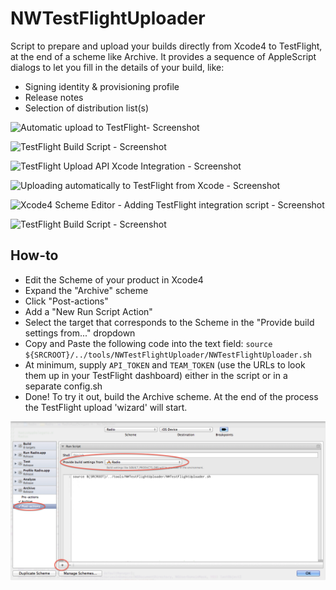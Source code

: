 NWTestFlightUploader
=============

Script to prepare and upload your builds directly from Xcode4 to TestFlight, at the end of a scheme like Archive.
It provides a sequence of AppleScript dialogs to let you fill in the details of your build, like:

* Signing identity & provisioning profile
* Release notes
* Selection of distribution list(s)

![Automatic upload to TestFlight- Screenshot](screenshots/screenshot1.png "Automatic upload to TestFlight")

![TestFlight Build Script - Screenshot](screenshots/screenshot2.png "TestFlight Build Script")

![TestFlight Upload API Xcode Integration - Screenshot](screenshots/screenshot3.png "Xcode4 TestFlight Integration Script")

![Uploading automatically to TestFlight from Xcode - Screenshot](screenshots/screenshot4.png "TestFlight Upload API Xcode Integration")

![Xcode4 Scheme Editor - Adding TestFlight integration script - Screenshot](screenshots/screenshot5.png "Xcode4 TestFlight Integration Script")

![TestFlight Build Script - Screenshot](screenshots/screenshot6.png "Xcode4 TestFlight Integration Script")

How-to
-------

* Edit the Scheme of your product in Xcode4
* Expand the "Archive" scheme
* Click "Post-actions"
* Add a "New Run Script Action"
* Select the target that corresponds to the Scheme in the "Provide build settings from..." dropdown
* Copy and Paste the following code into the text field: `source ${SRCROOT}/../tools/NWTestFlightUploader/NWTestFlightUploader.sh`
* At minimum, supply `API_TOKEN` and `TEAM_TOKEN` (use the URLs to look them up in your TestFlight dashboard) either in the script or in a separate config.sh
* Done! To try it out, build the Archive scheme. At the end of the process the TestFlight upload 'wizard' will start.

![Xcode4 Scheme Editor - Adding TestFlight integration script](screenshots/how-to-screenshot.png "Xcode4 TestFlight Integration Script")
